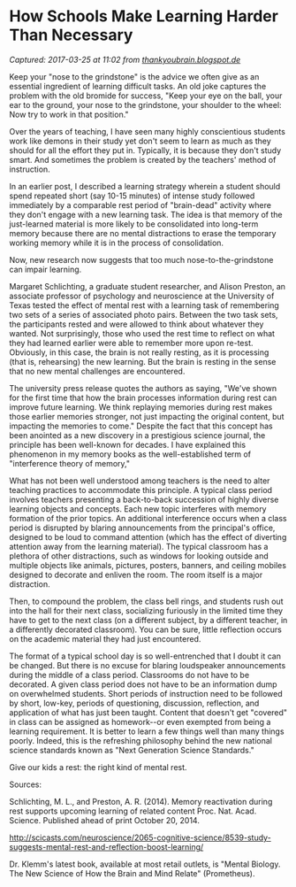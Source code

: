 # How Schools Make Learning Harder Than Necessary

_Captured: 2017-03-25 at 11:02 from [thankyoubrain.blogspot.de](http://thankyoubrain.blogspot.de/2014/11/how-schools-make-learning-harder-than.html?utm_content=bufferfd77a&utm_medium=social&utm_source=twitter.com&utm_campaign=buffer)_

Keep your "nose to the grindstone" is the advice we often give as an essential ingredient of learning difficult tasks. An old joke captures the problem with the old bromide for success, "Keep your eye on the ball, your ear to the ground, your nose to the grindstone, your shoulder to the wheel: Now try to work in that position."

Over the years of teaching, I have seen many highly conscientious students work like demons in their study yet don't seem to learn as much as they should for all the effort they put in. Typically, it is because they don't study smart. And sometimes the problem is created by the teachers' method of instruction.

In an earlier post, I described a learning strategy wherein a student should spend repeated short (say 10-15 minutes) of intense study followed immediately by a comparable rest period of "brain-dead" activity where they don't engage with a new learning task. The idea is that memory of the just-learned material is more likely to be consolidated into long-term memory because there are no mental distractions to erase the temporary working memory while it is in the process of consolidation.

Now, new research now suggests that too much nose-to-the-grindstone can impair learning.

Margaret Schlichting, a graduate student researcher, and Alison Preston, an associate professor of psychology and neuroscience at the University of Texas tested the effect of mental rest with a learning task of remembering two sets of a series of associated photo pairs. Between the two task sets, the participants rested and were allowed to think about whatever they wanted. Not surprisingly, those who used the rest time to reflect on what they had learned earlier were able to remember more upon re-test. Obviously, in this case, the brain is not really resting, as it is processing (that is, rehearsing) the new learning. But the brain is resting in the sense that no new mental challenges are encountered.

The university press release quotes the authors as saying, "We've shown for the first time that how the brain processes information during rest can improve future learning. We think replaying memories during rest makes those earlier memories stronger, not just impacting the original content, but impacting the memories to come." Despite the fact that this concept has been anointed as a new discovery in a prestigious science journal, the principle has been well-known for decades. I have explained this phenomenon in my memory books as the well-established term of "interference theory of memory,"

What has not been well understood among teachers is the need to alter teaching practices to accommodate this principle. A typical class period involves teachers presenting a back-to-back succession of highly diverse learning objects and concepts. Each new topic interferes with memory formation of the prior topics. An additional interference occurs when a class period is disrupted by blaring announcements from the principal's office, designed to be loud to command attention (which has the effect of diverting attention away from the learning material). The typical classroom has a plethora of other distractions, such as windows for looking outside and multiple objects like animals, pictures, posters, banners, and ceiling mobiles designed to decorate and enliven the room. The room itself is a major distraction.

Then, to compound the problem, the class bell rings, and students rush out into the hall for their next class, socializing furiously in the limited time they have to get to the next class (on a different subject, by a different teacher, in a differently decorated classroom). You can be sure, little reflection occurs on the academic material they had just encountered.

The format of a typical school day is so well-entrenched that I doubt it can be changed. But there is no excuse for blaring loudspeaker announcements during the middle of a class period. Classrooms do not have to be decorated. A given class period does not have to be an information dump on overwhelmed students. Short periods of instruction need to be followed by short, low-key, periods of questioning, discussion, reflection, and application of what has just been taught. Content that doesn't get "covered" in class can be assigned as homework--or even exempted from being a learning requirement. It is better to learn a few things well than many things poorly. Indeed, this is the refreshing philosophy behind the new national science standards known as "Next Generation Science Standards."

Give our kids a rest: the right kind of mental rest.

Sources:

Schlichting, M. L., and Preston, A. R. (2014). Memory reactivation during rest supports upcoming learning of related content Proc. Nat. Acad. Science. Published ahead of print October 20, 2014.

http://scicasts.com/neuroscience/2065-cognitive-science/8539-study-suggests-mental-rest-and-reflection-boost-learning/

Dr. Klemm's latest book, available at most retail outlets, is "Mental Biology. The New Science of How the Brain and Mind Relate" (Prometheus).
